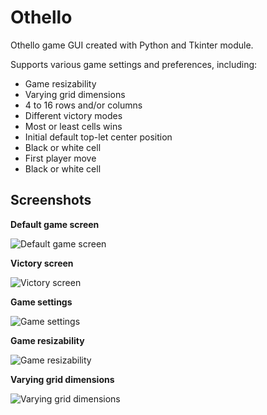 # Othello
Othello game GUI created with Python and Tkinter module.

Supports various game settings and preferences, including:
- Game resizability
- Varying grid dimensions
 - 4 to 16 rows and/or columns
- Different victory modes
 - Most or least cells wins
- Initial default top-let center position
 - Black or white cell
- First player move
 - Black or white cell
 
## Screenshots
**Default game screen**

![Default game screen](http://i.imgur.com/qRug7Fv.png "Default game screen")

**Victory screen**

![Victory screen](http://i.imgur.com/RCpDiXS.png "Victory screen")

**Game settings**

![Game settings](http://i.imgur.com/utHSdFh.png "Game settings")

**Game resizability**

![Game resizability](http://i.imgur.com/WTSjsKo.png "Game resizability")

**Varying grid dimensions**

![Varying grid dimensions](http://i.imgur.com/pnCaXQO.png "Varying grid dimensions")
